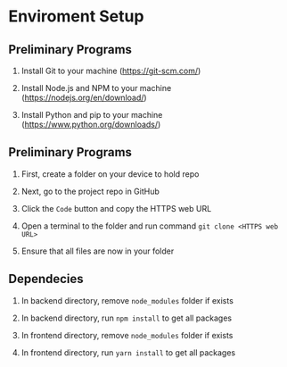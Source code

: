 # Enviroment Setup

## Preliminary Programs
1. Install Git to your machine (https://git-scm.com/)

2. Install Node.js and NPM to your machine (https://nodejs.org/en/download/)

3. Install Python and pip to your machine (https://www.python.org/downloads/)

## Preliminary Programs
1. First, create a folder on your device to hold repo

2. Next, go to the project repo in GitHub

3. Click the `Code` button and copy the HTTPS web URL

4. Open a terminal to the folder and run command `git clone <HTTPS web URL>`

5. Ensure that all files are now in your folder


## Dependecies
1. In backend directory, remove `node_modules` folder if exists

2. In backend directory, run `npm install` to get all packages

1. In frontend directory, remove `node_modules` folder if exists

2. In frontend directory, run `yarn install` to get all packages